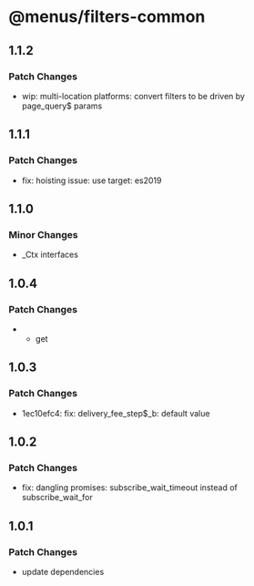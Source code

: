 # @menus/filters-common

## 1.1.2

### Patch Changes

- wip: multi-location platforms: convert filters to be driven by page_query\$ params

## 1.1.1

### Patch Changes

- fix: hoisting issue: use target: es2019

## 1.1.0

### Minor Changes

- \_Ctx interfaces

## 1.0.4

### Patch Changes

- - get

## 1.0.3

### Patch Changes

- 1ec10efc4: fix: delivery_fee_step\$\_b: default value

## 1.0.2

### Patch Changes

- fix: dangling promises: subscribe_wait_timeout instead of subscribe_wait_for

## 1.0.1

### Patch Changes

- update dependencies
